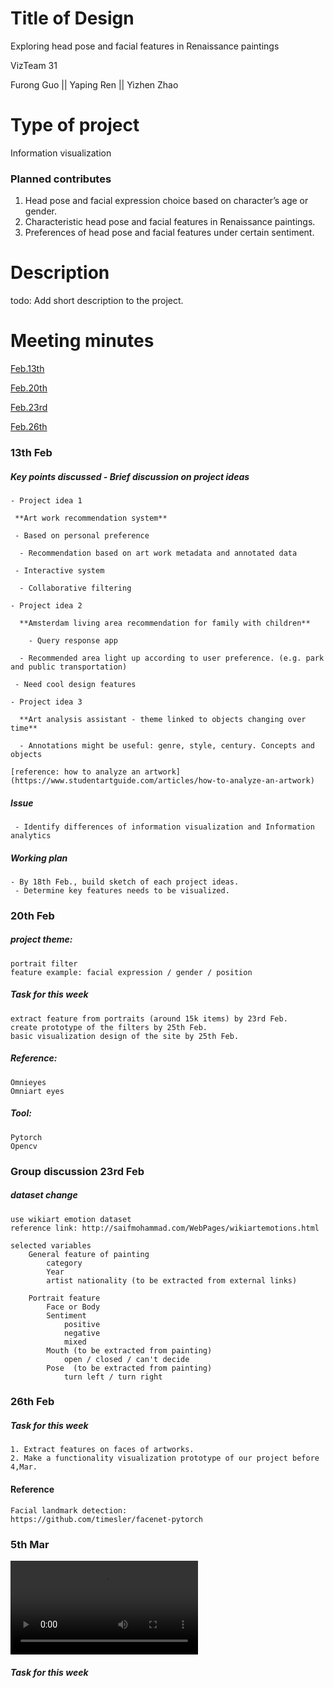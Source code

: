 # Title of Design

Exploring head pose and facial features in Renaissance paintings

VizTeam 31

Furong Guo || Yaping Ren || Yizhen Zhao 

# Type of project

Information visualization

### Planned contributes 

1. Head pose and facial expression choice based on character’s age or gender.
2. Characteristic head pose and facial features in Renaissance paintings.
3. Preferences of head pose and facial features under certain sentiment.

 
# Description

 todo: Add short description to the project.

# Meeting minutes

[Feb.13th](#13th-feb)

[Feb.20th](#20th-feb)

[Feb.23rd](#group-discussion-23rd-feb)

[Feb.26th](#26th-feb)


### 13th Feb 

##### Key points discussed - Brief discussion on project ideas

	- Project idea 1

 	 **Art work recommendation system**
  
   	 - Based on personal preference
    
  	  - Recommendation based on art work metadata and annotated data
    
   	 - Interactive system
    
  	  - Collaborative filtering 
    
	- Project idea 2

	  **Amsterdam living area recommendation for family with children**

	    - Query response app
    
  	  - Recommended area light up according to user preference. (e.g. park and public transportation)
    
   	 - Need cool design features
    
	- Project idea 3

	  **Art analysis assistant - theme linked to objects changing over time**
  
	  - Annotations might be useful: genre, style, century. Concepts and objects
  
  	[reference: how to analyze an artwork](https://www.studentartguide.com/articles/how-to-analyze-an-artwork)
  
 ##### Issue 
 
 	 - Identify differences of information visualization and Information analytics 
 
 ##### Working plan
 
  	- By 18th Feb., build sketch of each project ideas.
 	 - Determine key features needs to be visualized. 
  

### 20th Feb 

##### project theme:
	portrait filter
 	feature example: facial expression / gender / position
	
##### Task for this week
	extract feature from portraits (around 15k items) by 23rd Feb.
	create prototype of the filters by 25th Feb.
	basic visualization design of the site by 25th Feb.

##### Reference:
	Omnieyes
	Omniart eyes 

##### Tool:	
	Pytorch
	Opencv

### Group discussion 23rd Feb

##### dataset change
	use wikiart emotion dataset
	reference link: http://saifmohammad.com/WebPages/wikiartemotions.html
	
	selected variables
		General feature of painting
			category
			Year
			artist nationality (to be extracted from external links)
			
		Portrait feature
			Face or Body
			Sentiment
				positive
				negative
				mixed
			Mouth (to be extracted from painting)
				open / closed / can't decide
			Pose  (to be extracted from painting)
				turn left / turn right

### 26th Feb 

##### Task for this week

	1. Extract features on faces of artworks.
	2. Make a functionality visualization prototype of our project before 4,Mar.
	
#### Reference 
	Facial landmark detection:
	https://github.com/timesler/facenet-pytorch

### 5th Mar
![demo](./demo1.mov)

##### Task for this week
